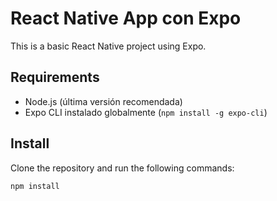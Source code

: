 # React Native App con Expo

This is a basic React Native project using Expo.

## Requirements

- Node.js (última versión recomendada)
- Expo CLI instalado globalmente (`npm install -g expo-cli`)

## Install

Clone the repository and run the following commands:

```sh
npm install
